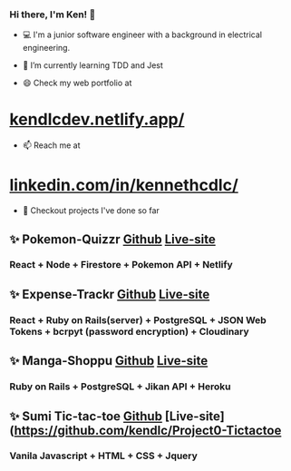 ### Hi there, I'm Ken! 👋

- 💻 I'm a junior software engineer with a background in electrical engineering.

- 🌱 I’m currently learning TDD and Jest
- 😄 Check my web portfolio at
# [kendlcdev.netlify.app/](https://kendlcdev.netlify.app/)
- 📫 Reach me at
# [linkedin.com/in/kennethcdlc/](https://www.linkedin.com/in/kennethcdlc/)

- 🔭 Checkout projects I've done so far
## ✨ Pokemon-Quizzr  [Github](https://github.com/kendlc/Project3-Pokemon-Quizzr) [Live-site](https://pokemon-quizzr.netlify.app/)
### React + Node + Firestore + Pokemon API + Netlify

## ✨ Expense-Trackr  [Github](https://github.com/kendlc/Project2-Expense-Trackr-Client) [Live-site](https://expense-trackr0.netlify.app/)
### React + Ruby on Rails(server) + PostgreSQL + JSON Web Tokens + bcrpyt (password encryption) + Cloudinary

## ✨ Manga-Shoppu  [Github](https://github.com/kendlc/Project1-Manga-Shoppu) [Live-site](https://manga-shoppu.herokuapp.com/)
### Ruby on Rails + PostgreSQL + Jikan API + Heroku

## ✨ Sumi Tic-tac-toe  [Github](https://github.com/kendlc/Project0-Tictactoe) [Live-site](https://github.com/kendlc/Project0-Tictactoe
### Vanila Javascript + HTML + CSS + Jquery

<!--
**kendlc/kendlc** is a ✨ _special_ ✨ repository because its `README.md` (this file) appears on your GitHub profile.

Here are some ideas to get you started:

- 🔭 I’m currently working on ...
- 🌱 I’m currently learning ...
- 👯 I’m looking to collaborate on ...
- 🤔 I’m looking for help with ...
- 💬 Ask me about ...
- 📫 How to reach me: ...
- 😄 Pronouns: ...
- ⚡ Fun fact: ...
-->
